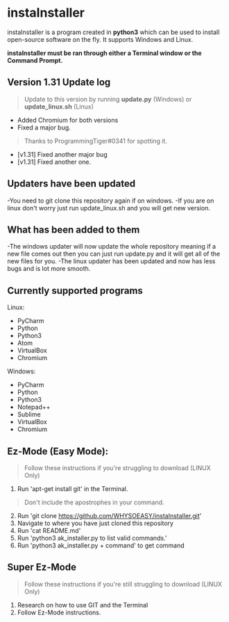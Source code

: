 # instaInstaller
instaInstaller is a program created in **python3** which can be used to install open-source software on the fly. It supports Windows and Linux.

**instaInstaller must be ran through either a Terminal window or the Command Prompt.**

## Version 1.31 Update log
> Update to this version by running **update.py** (Windows) or **update_linux.sh** (Linux)
- Added Chromium for both versions
- Fixed a major bug.
> Thanks to ProgrammingTiger\#0341 for spotting it.
- [v1.31] Fixed another major bug
- [v1.31] Fixed another one.
## Updaters have been updated
-You need to git clone this repository again if on windows.
-If you are on linux don't worry just run update_linux.sh and you will get new version.
## What has been added to them
-The windows updater will now update the whole repository meaning if a new file comes out then you can just run update.py and it will get all of the new files for you.
-The linux updater has been updated and now has less bugs and is lot more smooth.

## Currently supported programs
Linux:
* PyCharm
* Python
* Python3
* Atom
* VirtualBox
* Chromium

Windows:
* PyCharm
* Python
* Python3
* Notepad++
* Sublime
* VirtualBox
* Chromium

## Ez-Mode (Easy Mode):
> Follow these instructions if you're struggling to download (LINUX Only)
1. Run 'apt-get install git' in the Terminal.
> Don't include the apostrophes in your command.
2. Run 'git clone https://github.com/WHYSOEASY/instaInstaller.git'
3. Navigate to where you have just cloned this repository
4. Run 'cat README.md'
5. Run 'python3 ak_installer.py to list valid commands.'
6. Run 'python3 ak_installer.py + command' to get command

## Super Ez-Mode
> Follow these instructions if you're still struggling to download (LINUX Only)
1. Research on how to use GIT and the Terminal
2. Follow Ez-Mode instructions.
